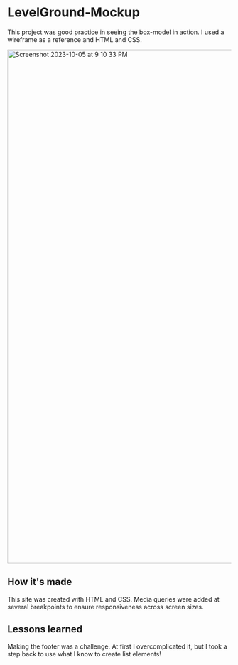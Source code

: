 # LevelGround-Mockup
This project was good practice in seeing the box-model in action. I used a wireframe as a reference and HTML and CSS.

<img width="1153" alt="Screenshot 2023-10-05 at 9 10 33 PM" src="https://github.com/codedbycass/LevelGround-Mockup/assets/122684139/ca1fd6d2-9c7e-4b94-8976-c2247449316c">

## How it's made
This site was created with HTML and CSS. Media queries were added at several breakpoints to ensure responsiveness across screen sizes.

## Lessons learned
Making the footer was a challenge. At first I overcomplicated it, but I took a step back to use what I know to create list elements! 

